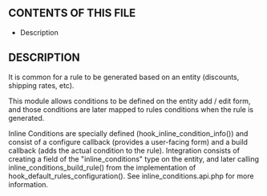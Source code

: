 ## CONTENTS OF THIS FILE

 * Description


## DESCRIPTION

It is common for a rule to be generated based on an entity (discounts, shipping
rates, etc).

This module allows conditions to be defined on the entity add / edit form, and
those conditions are later mapped to rules conditions when the rule is
generated.

Inline Conditions are specially defined (hook_inline_condition_info()) and
consist of a configure callback (provides a user-facing form) and a build
callback (adds the actual condition to the rule). Integration consists of
creating a field of the "inline_conditions" type on the entity, and later
calling inline_conditions_build_rule() from the implementation of
hook_default_rules_configuration(). See inline_conditions.api.php for more
information.
